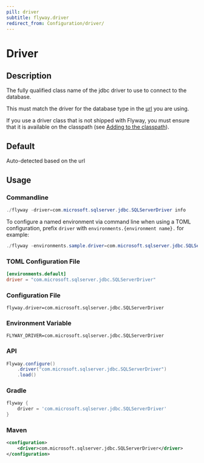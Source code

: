 ```yaml
---
pill: driver
subtitle: flyway.driver
redirect_from: Configuration/driver/
---
```


# Driver

## Description
The fully qualified class name of the jdbc driver to use to connect to the database.

This must match the driver for the database type in the [url](Configuration/parameters/environments/url) you are using.

If you use a driver class that is not shipped with Flyway, you must ensure that it is available on the classpath (see [Adding to the classpath](<Usage/Adding to the classpath>)).

## Default
Auto-detected based on the url

## Usage

### Commandline
```powershell
./flyway -driver=com.microsoft.sqlserver.jdbc.SQLServerDriver info
```

To configure a named environment via command line when using a TOML configuration, prefix `driver` with `environments.{environment name}.` for example:
```powershell
./flyway -environments.sample.driver=com.microsoft.sqlserver.jdbc.SQLServerDriver info
```

### TOML Configuration File
```toml
[environments.default]
driver = "com.microsoft.sqlserver.jdbc.SQLServerDriver"
```

### Configuration File
```properties
flyway.driver=com.microsoft.sqlserver.jdbc.SQLServerDriver
```

### Environment Variable
```properties
FLYWAY_DRIVER=com.microsoft.sqlserver.jdbc.SQLServerDriver
```

### API
```java
Flyway.configure()
    .driver("com.microsoft.sqlserver.jdbc.SQLServerDriver")
    .load()
```

### Gradle
```groovy
flyway {
    driver = 'com.microsoft.sqlserver.jdbc.SQLServerDriver'
}
```

### Maven
```xml
<configuration>
    <driver>com.microsoft.sqlserver.jdbc.SQLServerDriver</driver>
</configuration>
```
